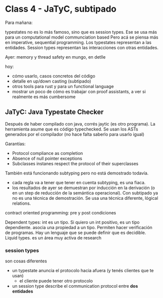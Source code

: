 # Class 4 - JaTyC, subtipado

Para mañana:

typestates no es lo más famoso, sino que es session types.
Ese se usa más para un computational model communciation based
Pero acá se piensa más en imperative, sequential programming. Los typestates representan a las entidades. Session types representan las interacciones con otras entidades.

Ayer: memory y thread safety en mungo, en detlle

hoy:

- cómo usarlo, casos concretos del código
- detalle en up/down casting (subtipado)
- otros tools para rust y para un functional language
- mostrar un poco de cómo es trabajar con proof assistants, a ver si realmente es más cumbersome

## JaTyC: Java Typestate Checker

Después de haber compilado con java, corrés jaytic (es otro programa). La herramienta asume que es código typechecked. Se usan los ASTs generados por el compilador (no hace falta saberlo para usarlo igual)

Garantías:

- Protocol compliance as completion
- Absence of null pointer exceptions
- Subclasses instanes respect the protocol of their superclasses

También está funcionando subtyping pero no está demostrado todavía.

- cada regla va a tener que tener en cuenta subtyping, es una fiaca.
- los resultados de ayer se demuestran por inducción en la derivación (o en un step de reducción de la semántica operacional). Con subtipado ya no es una técnica de demostración. Se usa una técnica diferente, lógical relations.

contract oriented programming: pre y post condiciones

Dependent types: int es un tipo. Si quiero un int positivo, es un tipo dependiente. asocia una propiedad a un tipo. Permiten hacer verificación de programas. Hay un lenguaje que se puede definir que es decidible. Liquid types. es un área muy activa de research

### session types

son cosas diferentes

- un typestate anuncia el protocolo hacia afuera (y tenés clientes que te usan)
  - el cliente puede tener otro protocolo
- un session type describe el communication protocol entre **dos entidades**

